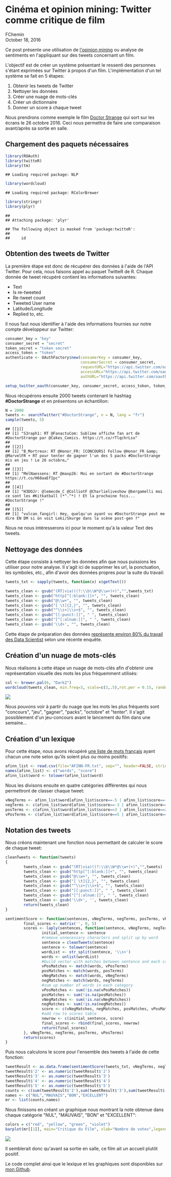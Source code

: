 # Cinéma et opinion mining: Twitter comme critique de film
FChemin  
October 18, 2016  



Ce post présente une utilisation de [l'opinion mining](https://fr.wikipedia.org/wiki/Opinion_mining) ou analyse de sentiments en l'appliquant sur des tweets concernant un film.

L'objectif est de créer un système présentant le ressenti des personnes s'étant exprimées sur Twitter à propos d'un film. L'implémentation d'un tel système se fait en 5 étapes:

1. Obtenir les tweets de Twitter
2. Nettoyer les données
3. Créer une nuage de mots-clés
4. Créer un dictionnaire
5. Donner un score à chaque tweet

Nous prendrons comme exemple le film [Doctor Strange](http://www.imdb.com/title/tt1211837/?ref_=nv_sr_1) qui sort sur les écrans le 26 octobre 2016. Ceci nous permettra de faire une comparaison avant/après sa sortie en salle.

## Chargement des paquets nécessaires


```r
library(ROAuth)
library(twitteR)
library(tm)
```

```
## Loading required package: NLP
```

```r
library(wordcloud)
```

```
## Loading required package: RColorBrewer
```

```r
library(stringr)
library(plyr)
```

```
## 
## Attaching package: 'plyr'
```

```
## The following object is masked from 'package:twitteR':
## 
##     id
```



## Obtention des tweets de Twitter

La première étape est donc de récupérer des données à l'aide de l'API Twitter. Pour cela, nous faisons appel au paquet TwitteR de R. Chaque donnée de tweet récupéré contient les informations suivantes:

* Text
* Is re-tweeted
* Re-tweet count
* Tweeted User name
* Latitude/Longitude
* Replied to, etc.

Il nous faut nous identifier à l'aide des informations fournies sur notre compte développeur sur Twitter:


```r
consumer_key = "key"
consumer_secret = "secret"
token_secret = "token secret"
access_token = "token"
authenticate <- OAuthFactory$new(consumerKey = consumer_key,
                                 consumerSecret = consumer_secret,
                                 requestURL="https://api.twitter.com/oauth/request_token",
                                 accessURL="https://api.twitter.com/oauth/access_token",
                                 authURL="https://api.twitter.com/oauth/authorize")

setup_twitter_oauth(consumer_key, consumer_secret, access_token, token_secret)
```

Nous récupérons ensuite 2000 tweets contenant le hashtag **#DoctorStrange** et en présentons un échantillon:


```r
N = 2000
tweets <- searchTwitter("#DoctorStrange", n = N, lang = "fr")
sample(tweets, 5)
```

```
## [[1]]
## [1] "S3raph1: RT @FanactuCom: Sublime affiche fan art de #DoctorStrange par @Cakes_Comics. https://t.co/rTlqchrLsu"
## 
## [[2]]
## [1] "B_Mortreux: RT @Honor_FR: [CONCOURS] Follow @Honor_FR &amp; @MarvelFR + RT pour tenter de gagner l'un des 5 packs #DoctorStrange mis en jeu ! Le 26 octobre…"
## 
## [[3]]
## [1] "MelNaessens: RT @maxp26: Moi en sortant de #DoctorStrange https://t.co/H68aaEfIpc"
## 
## [[4]]
## [1] "H3DOJr: @lemecde_C @ColliotF @Charlieliveshow @bergamelli moi ce sont les #Kitkatball (*^.^*) ! Et la prochaine fois... #DoctorStrange !"
## 
## [[5]]
## [1] "vulcan_fangirl: Hey, quelqu'un ayant vu #DoctorStrange peut me dire EN DM si on voit Loki/Skurge dans la scène post-gen ?"
```

Nous ne nous intéresserons ici pour le moment qu'à la valeur Text des tweets.

## Nettoyage des données

Cette étape consiste à nettoyer les données afin que nous puissions les utiliser pour notre analyse. Il s'agit ici de supprimer les url, la ponctuation, les symboles, etc., afin d'avoir des données propres pour la suite du travail:


```r
tweets_txt <- sapply(tweets, function(x) x$getText())

tweets_clean <- gsub("(RT|via)((?:\\b\\W*@\\w+)+)","",tweets_txt)
tweets_clean <- gsub("http[^[:blank:]]+", "", tweets_clean)
tweets_clean <- gsub("@\\w+", "", tweets_clean)
tweets_clean <- gsub("[ \t]{2,}", "", tweets_clean)
tweets_clean <- gsub("^\\s+|\\s+$", "", tweets_clean)
tweets_clean <- gsub("[[:punct:]]", " ", tweets_clean)
tweets_clean <- gsub("[^[:alnum:]]", " ", tweets_clean)
tweets_clean <- gsub('\\d+', "", tweets_clean)
```

Cette étape de préparation des données [représente environ 80% du travail des Data Scientist](http://www.forbes.com/sites/gilpress/2016/03/23/data-preparation-most-time-consuming-least-enjoyable-data-science-task-survey-says/#10429127f758) selon une récente enquête.

## Création d'un nuage de mots-clés

Nous réalisons à cette étape un nuage de mots-clés afin d'obtenir une représentation visuelle des mots les plus fréquemment utilisés:


```r
col <- brewer.pal(6, "Dark2")
wordcloud(tweets_clean, min.freq=3, scale=c(3,.5),rot.per = 0.15, random.color=T, max.word=100, random.order=F,colors=col)
```

![](https://github.com/FChemin/WebScrapingSentimentAnalysis/blob/master/graph-unnamed-chunk-6-1.png)

Nous pouvons voir à partir du nuage que les mots les plus fréquents sont "concours", "jeu", "gagner", "packs", "octobre" et "tenter". Il s'agit possiblement d'un jeu-concours avant le lancement du film dans une semaine...

## Création d'un lexique

Pour cette étape, nous avons récupéré [une liste de mots français](https://github.com/johnthillaye/sentiment/blob/master/build/AFINN.txt) ayant chacun une note selon qu'ils soient plus ou moins positifs:


```r
afinn_list <- read.csv(file="AFINN-FR.txt", sep="", header=FALSE, stringsAsFactors=FALSE)
names(afinn_list) <- c("words", "score")
afinn_list$word <- tolower(afinn_list$word)
```

Nous les divisons ensuite en quatre catégories différentes qui nous permettront de classer chaque tweet:


```r
vNegTerms <- afinn_list$word[afinn_list$score==-5 | afinn_list$score==-4]
negTerms <- c(afinn_list$word[afinn_list$score==-3 | afinn_list$score==-2 | afinn_list$score==-1])
posTerms <- c(afinn_list$word[afinn_list$score==3 | afinn_list$score==2 | afinn_list$score==1])
vPosTerms <- c(afinn_list$word[afinn_list$score==5 | afinn_list$score==4])
```

## Notation des tweets

Nous créons maintenant une fonction nous permettant de calculer le score de chaque tweet:


```r
cleanTweets <- function(tweets)
{
        tweets_clean <- gsub("(RT|via)((?:\\b\\W*@\\w+)+)","",tweets)
        tweets_clean <- gsub("http[^[:blank:]]+", "", tweets_clean)
        tweets_clean <- gsub("@\\w+", "", tweets_clean)
        tweets_clean <- gsub("[ \t]{2,}", "", tweets_clean)
        tweets_clean <- gsub("^\\s+|\\s+$", "", tweets_clean)
        tweets_clean <- gsub("[[:punct:]]", " ", tweets_clean)
        tweets_clean <- gsub("[^[:alnum:]]", " ", tweets_clean)
        tweets_clean <- gsub('\\d+', '', tweets_clean)
        return(tweets_clean)
}

sentimentScore <- function(sentences, vNegTerms, negTerms, posTerms, vPosTerms){
        final_scores <- matrix('', 0, 5)
        scores <- laply(sentences, function(sentence, vNegTerms, negTerms, posTerms, vPosTerms){
                initial_sentence <- sentence
                #remove unnecessary characters and split up by word
                sentence = cleanTweets(sentence)
                sentence <- tolower(sentence)
                wordList <- str_split(sentence, '\\s+')
                words <- unlist(wordList)
                #build vector with matches between sentence and each category
                vPosMatches <- match(words, vPosTerms)
                posMatches <- match(words, posTerms)
                vNegMatches <- match(words, vNegTerms)
                negMatches <- match(words, negTerms)
                #sum up number of words in each category
                vPosMatches <- sum(!is.na(vPosMatches))
                posMatches <- sum(!is.na(posMatches))
                vNegMatches <- sum(!is.na(vNegMatches))
                negMatches <- sum(!is.na(negMatches))
                score <- c(vNegMatches, negMatches, posMatches, vPosMatches)
                #add row to scores table
                newrow <- c(initial_sentence, score)
                final_scores <- rbind(final_scores, newrow)
                return(final_scores)
        }, vNegTerms, negTerms, posTerms, vPosTerms)
        return(scores)
}
```

Puis nous calculons le score pour l'ensemble des tweets à l'aide de cette fonction:


```r
tweetResult <- as.data.frame(sentimentScore(tweets_txt, vNegTerms, negTerms, posTerms, vPosTerms))
tweetResult$'2' <- as.numeric(tweetResult$'2')
tweetResult$'3' <- as.numeric(tweetResult$'3')
tweetResult$'4' <- as.numeric(tweetResult$'4')
tweetResult$'5' <- as.numeric(tweetResult$'5')
counts <- c(sum(tweetResult$'2'),sum(tweetResult$'3'),sum(tweetResult$'4'),sum(tweetResult$'5'))
names <- c("NUL","MAUVAIS","BON","EXCELLENT")
mr <- list(counts,names)
```

Nous finissons en créant un graphique nous montrant la note obtenue dans chaque catégorie "NUL", "MAUVAIS", "BON" et "EXCELLENT":


```r
colors = c("red", "yellow", "green", "violet")
barplot(mr[[1]], main="Critique du Film", xlab="Nombre de votes",legend=mr[[2]],col=colors)
```

![](https://github.com/FChemin/WebScrapingSentimentAnalysis/blob/master/graph-unnamed-chunk-11-1.png)

Il semblerait donc qu'avant sa sortie en salle, ce film ait un accueil plutôt positif.

Le code complet ainsi que le lexique et les graphiques sont disponibles sur [mon Github](https://github.com/FChemin/WebScrapingSentimentAnalysis).

